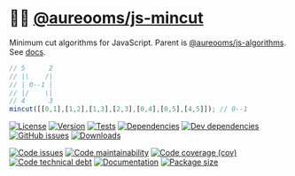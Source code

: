 :haircut_woman: [@aureooms/js-mincut](https://make-github-pseudonymous-again.github.io/js-mincut)
==

Minimum cut algorithms for JavaScript.
Parent is [@aureooms/js-algorithms](https://github.com/aureooms/js-algorithms).
See [docs](https://make-github-pseudonymous-again.github.io/js-mincut/index.html).

```js
// 5      2
// |\    /|
// | 0--1 |
// |/    \|
// 4      3
mincut([[0,1],[1,2],[1,3],[2,3],[0,4],[0,5],[4,5]]); // 0--1
```

[![License](https://img.shields.io/github/license/aureooms/js-mincut.svg)](https://raw.githubusercontent.com/aureooms/js-mincut/main/LICENSE)
[![Version](https://img.shields.io/npm/v/@aureooms/js-mincut.svg)](https://www.npmjs.org/package/@aureooms/js-mincut)
[![Tests](https://img.shields.io/github/workflow/status/aureooms/js-mincut/ci:test?event=push&label=tests)](https://github.com/aureooms/js-mincut/actions/workflows/ci:test.yml?query=branch:main)
[![Dependencies](https://img.shields.io/david/aureooms/js-mincut.svg)](https://david-dm.org/aureooms/js-mincut)
[![Dev dependencies](https://img.shields.io/david/dev/aureooms/js-mincut.svg)](https://david-dm.org/aureooms/js-mincut?type=dev)
[![GitHub issues](https://img.shields.io/github/issues/aureooms/js-mincut.svg)](https://github.com/aureooms/js-mincut/issues)
[![Downloads](https://img.shields.io/npm/dm/@aureooms/js-mincut.svg)](https://www.npmjs.org/package/@aureooms/js-mincut)

[![Code issues](https://img.shields.io/codeclimate/issues/aureooms/js-mincut.svg)](https://codeclimate.com/github/aureooms/js-mincut/issues)
[![Code maintainability](https://img.shields.io/codeclimate/maintainability/aureooms/js-mincut.svg)](https://codeclimate.com/github/aureooms/js-mincut/trends/churn)
[![Code coverage (cov)](https://img.shields.io/codecov/c/gh/aureooms/js-mincut/main.svg)](https://codecov.io/gh/aureooms/js-mincut)
[![Code technical debt](https://img.shields.io/codeclimate/tech-debt/aureooms/js-mincut.svg)](https://codeclimate.com/github/aureooms/js-mincut/trends/technical_debt)
[![Documentation](https://make-github-pseudonymous-again.github.io/js-mincut/badge.svg)](https://make-github-pseudonymous-again.github.io/js-mincut/source.html)
[![Package size](https://img.shields.io/bundlephobia/minzip/@aureooms/js-mincut)](https://bundlephobia.com/result?p=@aureooms/js-mincut)
